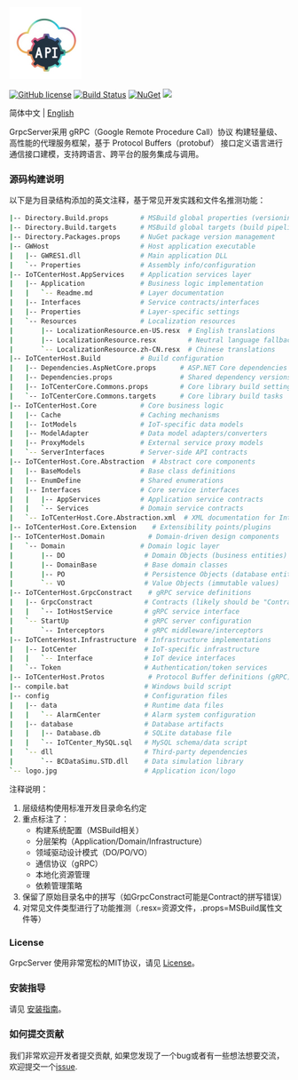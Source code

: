 <p align="left" dir="auto">
  <a href="https://opensource.ganweicloud.com" rel="nofollow">
    <img style="width:130px;height:130px;" src="https://github.com/ganweisoft/GrpcServer/blob/main/src/logo.jpg">
  </a>
</p>

[![GitHub license](https://camo.githubusercontent.com/5eaf3ed8a7e8ccb15c21d967b8635ac79e8b1865da3a5ccf78d2572a3e10738a/68747470733a2f2f696d672e736869656c64732e696f2f6769746875622f6c6963656e73652f646f746e65742f6173706e6574636f72653f636f6c6f723d253233306230267374796c653d666c61742d737175617265)](https://github.com/ganweisoft/GrpcServer/blob/main/LICENSE) [![Build Status](https://github.com/ganweisoft/TOMs/actions/workflows/dotnet.yml/badge.svg)](https://github.com/ganweisoft/TOMs/actions) [![NuGet](https://img.shields.io/nuget/v/IoTCenterHost.Core.Abstraction.svg)](https://www.nuget.org/packages/IoTCenterHost.Core.Abstraction/) ![](https://img.shields.io/badge/join-discord-infomational)

简体中文 | [English](README.md)

GrpcServer采用 gRPC（Google Remote Procedure Call）协议 构建轻量级、高性能的代理服务框架，基于 Protocol Buffers（protobuf） 接口定义语言进行通信接口建模，支持跨语言、跨平台的服务集成与调用。

### 源码构建说明

以下是为目录结构添加的英文注释，基于常见开发实践和文件名推测功能：

```bash
|-- Directory.Build.props        # MSBuild global properties (versioning, constants)
|-- Directory.Build.targets      # MSBuild global targets (build pipeline customization)
|-- Directory.Packages.props     # NuGet package version management
|-- GWHost                       # Host application executable
|   |-- GWRES1.dll               # Main application DLL
|   `-- Properties               # Assembly info/configuration
|-- IoTCenterHost.AppServices    # Application services layer
|   |-- Application              # Business logic implementation
|   |   `-- Readme.md            # Layer documentation
|   |-- Interfaces               # Service contracts/interfaces
|   |-- Properties               # Layer-specific settings
|   `-- Resources                # Localization resources
|       |-- LocalizationResource.en-US.resx  # English translations
|       |-- LocalizationResource.resx        # Neutral language fallback
|       `-- LocalizationResource.zh-CN.resx  # Chinese translations
|-- IoTCenterHost.Build          # Build configuration
|   |-- Dependencies.AspNetCore.props      # ASP.NET Core dependencies
|   |-- Dependencies.props                 # Shared dependency versions
|   |-- IoTCenterCore.Commons.props        # Core library build settings
|   `-- IoTCenterCore.Commons.targets      # Core library build tasks
|-- IoTCenterHost.Core           # Core business logic
|   |-- Cache                    # Caching mechanisms
|   |-- IotModels                # IoT-specific data models
|   |-- ModelAdapter             # Data model adapters/converters
|   |-- ProxyModels              # External service proxy models
|   `-- ServerInterfaces         # Server-side API contracts
|-- IoTCenterHost.Core.Abstraction  # Abstract core components
|   |-- BaseModels               # Base class definitions
|   |-- EnumDefine               # Shared enumerations
|   |-- Interfaces               # Core service interfaces
|   |   |-- AppServices          # Application service contracts
|   |   `-- Services             # Domain service contracts
|   `-- IoTCenterHost.Core.Abstraction.xml  # XML documentation for IntelliSense
|-- IoTCenterHost.Core.Extension    # Extensibility points/plugins
|-- IoTCenterHost.Domain           # Domain-driven design components
|   `-- Domain                   # Domain logic layer
|       |-- DO                    # Domain Objects (business entities)
|       |-- DomainBase            # Base domain classes
|       |-- PO                    # Persistence Objects (database entities)
|       `-- VO                    # Value Objects (immutable values)
|-- IoTCenterHost.GrpcConstract    # gRPC service definitions
|   |-- GrpcConstract             # Contracts (likely should be "Contract")
|   |   `-- IotHostService        # gRPC service interface
|   `-- StartUp                   # gRPC server configuration
|       `-- Interceptors          # gRPC middleware/interceptors
|-- IoTCenterHost.Infrastructure  # Infrastructure implementations
|   |-- IotCenter                 # IoT-specific infrastructure
|   |   `-- Interface             # IoT device interfaces
|   `-- Token                     # Authentication/token services
|-- IoTCenterHost.Protos           # Protocol Buffer definitions (gRPC)
|-- compile.bat                   # Windows build script
|-- config                        # Configuration files
|   |-- data                      # Runtime data files
|   |   `-- AlarmCenter           # Alarm system configuration
|   |-- database                  # Database artifacts
|   |   |-- Database.db           # SQLite database file
|   |   `-- IoTCenter_MySQL.sql   # MySQL schema/data script
|   `-- dll                       # Third-party dependencies
|       `-- BCDataSimu.STD.dll    # Data simulation library
`-- logo.jpg                      # Application icon/logo
```

注释说明：
1. 层级结构使用标准开发目录命名约定
2. 重点标注了：
   - 构建系统配置（MSBuild相关）
   - 分层架构（Application/Domain/Infrastructure）
   - 领域驱动设计模式（DO/PO/VO）
   - 通信协议（gRPC）
   - 本地化资源管理
   - 依赖管理策略
3. 保留了原始目录名中的拼写（如GrpcConstract可能是Contract的拼写错误）
4. 对常见文件类型进行了功能推测（.resx=资源文件，.props=MSBuild属性文件等）
### License

GrpcServer 使用非常宽松的MIT协议，请见 [License](https://github.com/ganweisoft/GrpcServer/blob/main/LICENSE)。

### 安装指导
请见 [安装指南](https://github.com/ganweisoft/GrpcServer/wiki)。

### 如何提交贡献

我们非常欢迎开发者提交贡献, 如果您发现了一个bug或者有一些想法想要交流，欢迎提交一个[issue](https://github.com/ganweisoft/GrpcServer/blob/main/CONTRIBUTING.md).
